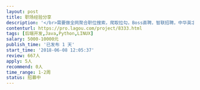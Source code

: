 ```yaml
---                
layout: post       
title: 职场经验分享           
description: '</br>需要做全网聚合职位搜索，爬取拉勾，Boss直聘，智联招聘，中华英才网等职位数据。 目前招聘网站上只能爬取到产品名称和公司简称。</br>需要通过爬取技术，实现对前台展示页面和后台实际公司的信息爬取和入库。</br>'     
contenturl: https://pro.lagou.com/project/8333.html      
tags: [后端开发,Java,Python,LINUX]            
salary: 5000-10000元          
publish_time: '已发布 1 天'         
start_time: '2018-06-08 12:05:37'           
review: 667人                   
apply: 5人                   
recommend: 0人                   
time_range: 1-2周              
status: 招募中                  
---                 
```

